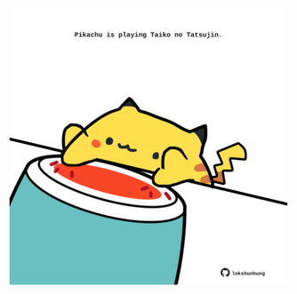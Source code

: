 <!-- built at 18/05/2021, 18:22:25 UTC -->
<p align="center">
  <img width="500" height="500" src="./ReadmeImage.svg">
</p>
